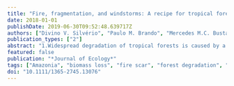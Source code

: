 ```yaml
---
title: "Fire, fragmentation, and windstorms: A recipe for tropical forest degradation"
date: 2018-01-01
publishDate: 2019-06-30T09:52:48.639717Z
authors: ["Divino V. Silvério", "Paulo M. Brando", "Mercedes M.C. Bustamante", "Francis E. Putz", "Daniel Magnabosco Marra", "Shaun R. Levick", "Susan E. Trumbore"]
publication_types: ["2"]
abstract: "1.Widespread degradation of tropical forests is caused by a variety of disturbances that interact in ways that are not well understood. 2.To explore potential synergies between edge effects, fire and windstorm damage as causes of Amazonian forest degradation, we quantified vegetation responses to a 30-minute high-intensity windstorm that in 2012, swept through a large-scale fire experiment that borders an agricultural field. Our pre- and post-windstorm measurements include tree mortality rates and modes of death, aboveground biomass, and airborne LiDAR-based estimates of tree heights and canopy disturbance (i.e., number and size of gaps). The experimental area in the southeastern Amazonia includes three 50-ha plots established in 2004 that were unburned (Control), burned annually (B1yr), or burned at three-year intervals (B3yr). 3.The windstorm caused greater damage to trees (textgreater10 cm DBH) in the burned plots (B1yr: 13 ± 9% of 785 trees; B3yr: 17 ± 13% of 433) than in the Control plot (8 ± 4% of 2300; ± CI). It substantially reduced vegetation height by 14% in B1yr, 20% in B3yr and 12% in the Control plots, while it reduced aboveground biomass by 18% of 77.7 Mg ha−1 (B1yr), 31% of 56.6 (B3yr) and 15% of 120 (Control). Tree damage was greatest near the agricultural field edge in all three plots, especially among large trees and in B3yr. Trunk snapping (70%) and uprooting (20%) were the most common modes of tree damage and mortality, with the height of trunk failure on the burned plots often corresponding with the height of historical fire scars. Of the windstorm-damaged trees, 80% (B1yr), 90% (B3yr), and 57% (Control) were dead four years later. Trees that had crown damage experienced the least mortality (22–60%), followed by those that were snapped (55–94%) and uprooted (88–94%). 4.Synthesis. We demonstrate the synergistic effects of three kinds of disturbance on a tropical forest. Our results show that the effects of windstorms are exacerbated by prior degradation by fire and fragmentation. We highlight that understory fires can produce long-lasting effects on tropical forests not only by directly killing trees but also by increasing tree vulnerability to wind damage due to fire-scars and a more-open canopy. This article is protected by copyright. All rights reserved."
featured: false
publication: "*Journal of Ecology*"
tags: ["Amazonia", "biomass loss", "fire scar", "forest degradation", "forest dynamics", "tree mortality", "windstorms"]
doi: "10.1111/1365-2745.13076"
---
```


